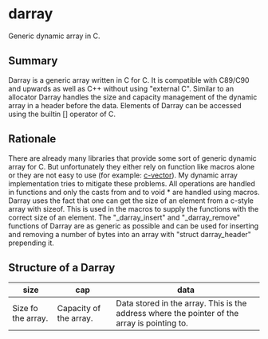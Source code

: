 # darray
Generic dynamic array in C.

## Summary
Darray is a generic array written in C for C. It is compatible with C89/C90 and upwards as well as C++ without using "external C".
Similar to an allocator Darray handles the size and capacity management of the dynamic array in a header before the data.
Elements of Darray can be accessed using the builtin [] operator of C. 

## Rationale
There are already many libraries that provide some sort of generic dynamic array for C. But unfortunately they either rely on function like macros alone or they are not easy to use (for example: [c-vector](https://github.com/eteran/c-vector)).
My dynamic array implementation tries to mitigate these problems. All operations are handled in functions and only the casts from and to void * are handled using macros.
Darray uses the fact that one can get the size of an element from a c-style array with sizeof. This is used in the macros to supply the functions with the correct size of an element.
The "\_darray\_insert" and "\_darray\_remove" functions of Darray are as generic as possible and can be used for inserting and removing a number of bytes into an array with "struct darray\_header" prepending it. 

## Structure of a Darray

| size               | cap                    | data                                                                                         |
|--------------------|------------------------|----------------------------------------------------------------------------------------------|
| Size fo the array. | Capacity of the array. | Data stored in the array. This is the address where the pointer of the array is pointing to. |





